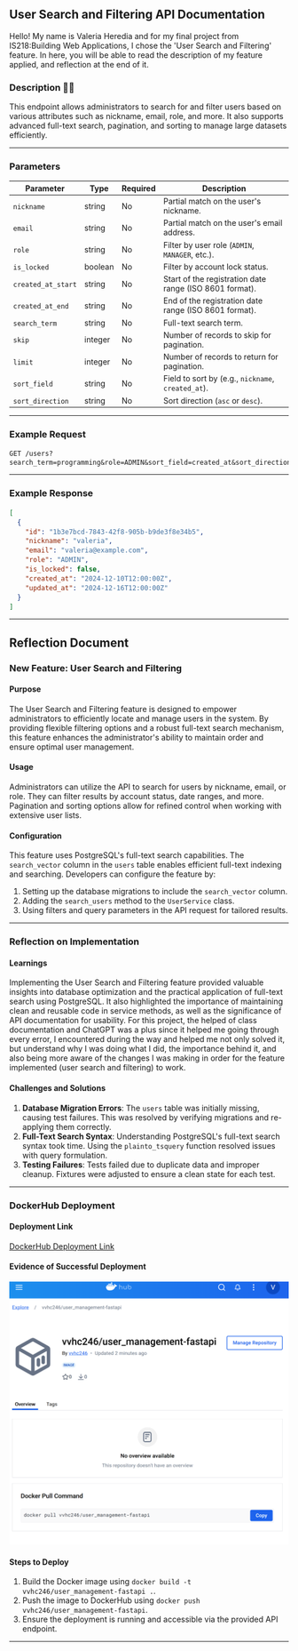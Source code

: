 ## User Search and Filtering API Documentation
Hello! My name is Valeria Heredia and for my final project from IS218:Building Web Applications, I chose the 'User Search and Filtering' feature. In here, you will be able to read the description of my feature applied, and reflection at the end of it.

### Description :woman_technologist:
This endpoint allows administrators to search for and filter users based on various attributes such as nickname, email, role, and more. It also supports advanced full-text search, pagination, and sorting to manage large datasets efficiently.

---

### Parameters

| Parameter           | Type    | Required | Description                                                 |
|---------------------|---------|----------|-------------------------------------------------------------|
| `nickname`          | string  | No       | Partial match on the user's nickname.                      |
| `email`             | string  | No       | Partial match on the user's email address.                 |
| `role`              | string  | No       | Filter by user role (`ADMIN`, `MANAGER`, etc.).            |
| `is_locked`         | boolean | No       | Filter by account lock status.                             |
| `created_at_start`  | string  | No       | Start of the registration date range (ISO 8601 format).    |
| `created_at_end`    | string  | No       | End of the registration date range (ISO 8601 format).      |
| `search_term`       | string  | No       | Full-text search term.                                      |
| `skip`              | integer | No       | Number of records to skip for pagination.                  |
| `limit`             | integer | No       | Number of records to return for pagination.                |
| `sort_field`        | string  | No       | Field to sort by (e.g., `nickname`, `created_at`).          |
| `sort_direction`    | string  | No       | Sort direction (`asc` or `desc`).                          |

---

### Example Request

```http
GET /users?search_term=programming&role=ADMIN&sort_field=created_at&sort_direction=asc&skip=0&limit=10
```

---

### Example Response

```json
[
  {
    "id": "1b3e7bcd-7843-42f8-905b-b9de3f8e34b5",
    "nickname": "valeria",
    "email": "valeria@example.com",
    "role": "ADMIN",
    "is_locked": false,
    "created_at": "2024-12-10T12:00:00Z",
    "updated_at": "2024-12-16T12:00:00Z"
  }
]
```

---

## Reflection Document

### New Feature: User Search and Filtering

#### Purpose
The User Search and Filtering feature is designed to empower administrators to efficiently locate and manage users in the system. By providing flexible filtering options and a robust full-text search mechanism, this feature enhances the administrator's ability to maintain order and ensure optimal user management.

#### Usage
Administrators can utilize the API to search for users by nickname, email, or role. They can filter results by account status, date ranges, and more. Pagination and sorting options allow for refined control when working with extensive user lists.

#### Configuration
This feature uses PostgreSQL's full-text search capabilities. The `search_vector` column in the `users` table enables efficient full-text indexing and searching. Developers can configure the feature by:
1. Setting up the database migrations to include the `search_vector` column.
2. Adding the `search_users` method to the `UserService` class.
3. Using filters and query parameters in the API request for tailored results.

---

### Reflection on Implementation

#### Learnings
Implementing the User Search and Filtering feature provided valuable insights into database optimization and the practical application of full-text search using PostgreSQL. It also highlighted the importance of maintaining clean and reusable code in service methods, as well as the significance of API documentation for usability. For this project, the helped of class documentation and ChatGPT was a plus since it helped me going through every error, I encountered during the way and helped me not only solved it, but understand why I was doing what I did, the importance behind it, and also being more aware of the changes I was making in order for the feature implemented (user search and filtering) to work. 

#### Challenges and Solutions
1. **Database Migration Errors**: The `users` table was initially missing, causing test failures. This was resolved by verifying migrations and re-applying them correctly.
2. **Full-Text Search Syntax**: Understanding PostgreSQL's full-text search syntax took time. Using the `plainto_tsquery` function resolved issues with query formulation.
3. **Testing Failures**: Tests failed due to duplicate data and improper cleanup. Fixtures were adjusted to ensure a clean state for each test.

---

### DockerHub Deployment

#### Deployment Link
[DockerHub Deployment Link](https://hub.docker.com/r/vvhc246/user_management-fastapi)

#### Evidence of Successful Deployment
![Successful Deployment Screenshot](dockerimage.png)

#### Steps to Deploy
1. Build the Docker image using `docker build -t vvhc246/user_management-fastapi .`.
2. Push the image to DockerHub using `docker push vvhc246/user_management-fastapi`.
3. Ensure the deployment is running and accessible via the provided API endpoint.

---
